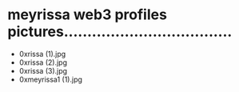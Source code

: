 # meyrissa web3 profiles pictures....................................
- 0xrissa (1).jpg
- 0xrissa (2).jpg
- 0xrissa (3).jpg
- 0xmeyrissa1 (1).jpg
